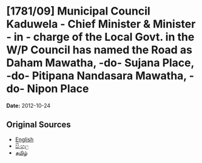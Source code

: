 # [1781/09] Municipal Council Kaduwela - Chief Minister & Minister - in - charge of the Local Govt. in the W/P Council has named the Road as Daham Mawatha, -do- Sujana Place, -do- Pitipana Nandasara Mawatha, -do- Nipon Place

**Date:** 2012-10-24

## Original Sources

- [English](https://documents.gov.lk/view/extra-gazettes/2012/10/1781-09_E.pdf)
- [සිංහල](https://documents.gov.lk/view/extra-gazettes/2012/10/1781-09_S.pdf)
- [தமிழ்](https://documents.gov.lk/view/extra-gazettes/2012/10/1781-09_T.pdf)
